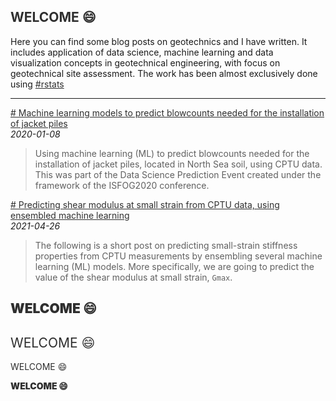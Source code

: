 <h2 style="color:#2F2F2F;">WELCOME 😄</h2>

Here you can find some blog posts on geotechnics and I have written. It includes application of data science, machine learning and data visualization concepts in geotechnical engineering, with focus on geotechnical site assessment. The work has been almost exclusively done using <a style="color:#2F2F2F;" href="https://www.r-project.org/" target="_blank">#rstats</a>
<br/>
<hr>    
 
<a style="color:#2F2F2F;" href="https://erdirstats.github.io/isfog-2020-final.html" target="_blank"># Machine learning models to predict blowcounts needed for the installation of jacket piles</a>  
_2020-01-08_  
> Using machine learning (ML) to predict blowcounts needed for the installation of jacket piles, located in North Sea soil, using CPTU data. This was part of the Data Science Prediction Event created under the framework of the ISFOG2020 conference.  

<a style="color:#2F2F2F;" href="https://erdirstats.github.io/small-strain-stiffness-final-02.html" target="_blank"># Predicting shear modulus at small strain from CPTU data, using ensembled machine learning</a>  
_2021-04-26_  
> The following is a short post on predicting small-strain stiffness properties from CPTU measurements by ensembling several machine learning (ML) models. More specifically, we are going to predict the value of the shear modulus at small strain, `Gmax`.

<h2 style="color:#2F2F2F; font-weight: 900;">WELCOME 😄</h2>
<h2 style="color:#2F2F2F; font-weight: 400;">WELCOME 😄</h2>
<p style="color:#2F2F2F; font-weight: 400;">WELCOME 😄</p>
<p style="color:#2F2F2F; font-weight: 900;">WELCOME 😄</p>
